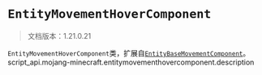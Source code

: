 # `EntityMovementHoverComponent`

> 文档版本：1.21.0.21

`EntityMovementHoverComponent`类，扩展自[`EntityBaseMovementComponent`](./entitybasemovementcomponent.md)。script_api.mojang-minecraft.entitymovementhovercomponent.description
